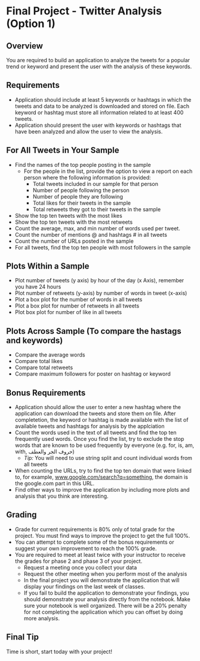 # Final Project - Twitter Analysis (Option 1)
## Overview
You are required to build an application to analyze the tweets for a popular trend or keyword and present the user with the analysis of these keywords.

## Requirements
 
- Application should include at least 5 keywords or hashtags in which the tweets and data to be analyzed is downloaded and stored on file. Each keyword or hashtag must store all information related to at least 400 tweets.
- Application should present the user with keywords or hashtags that have been analyzed and allow the user to view the analysis.
## For All Tweets in Your Sample
- Find the names of the top people posting in the sample
  - For the people in the list, provide the option to view a report on each person where the following information is provided:
    - Total tweets included in our sample for that person
    - Number of people following the person
    - Number of people they are following
    - Total likes for their tweets in the sample
    - Total retweets they got to their tweets in the sample
- Show the top ten tweets with the most likes
- Show the top ten tweets with the most retweets
- Count the average, max, and min number of words used per tweet.
- Count the number of mentions @ and hashtags # in all tweets
- Count the number of URLs posted in the sample
- For all tweets, find the top ten people with most followers in the sample
## Plots Within a Sample
- Plot number of tweets (y axis) by hour of the day (x Axis), remember you have 24 hours
- Plot number of retweets (y-axis) by number of words in tweet (x-axis)
- Plot a box plot for the number of words in all tweets
- Plot a box plot for number of retweets in all tweets
- Plot box plot for number of like in all tweets
## Plots Across Sample (To compare the hastags and keywords)
- Compare the average words
- Compare total likes 
- Compare total retweets
- Compare maximum followers for poster on hashtag or keyword
## Bonus Requirements
- Application should allow the user to enter a new hashtag where the application can download the tweets and store them on file. After completetion, the keyword or hashtag is made available with the list of available tweets and hashtags for analysis by the applciation 
- Count the words used in the text of all tweets and find the top ten frequently used words. Once you find the list, try to exclude the stop words that are known to be used frequently by everyone (e.g. for, is, am, with, حروف الجر والعطف)
  - *Tip:* You will need to use string split and count individual words from all tweets
- When counting the URLs, try to find the top ten domain that were linked to, for example, www.google.com/search?q=something, the domain is the google.com part in this URL.
- Find other ways to improve the application by including more plots and analysis that you think are interesting.
## Grading
- Grade for current requirements is 80% only of total grade for the project. You must find ways to improve the project to get the full 100%.
- You can attempt to complete some of the bonus requirements or suggest your own improvement to reach the 100% grade.
- You are required to meet at least twice with your instructor to receive the grades for phase 2 and phase 3 of your project.
  - Request a meeting once you collect your data
  - Request the other meeting when you perform most of the analysis
  - In the final project you will demonstrate the application that will display your findings on the last week of classes.
  - If you fail to build the application to demonstrate your findings, you should demonstrate your analysis directly from the notebook. Make sure your notebook is well organized. There will be a 20% penalty for not completing the application which you can offset by doing more analysis.
  
  


## Final Tip
Time is short, start today with your project!